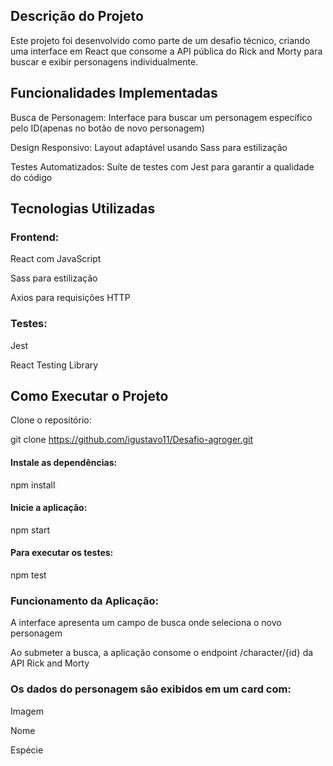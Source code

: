 ## Descrição do Projeto

Este projeto foi desenvolvido como parte de um desafio técnico, criando uma interface em React que consome a API pública do Rick and Morty para buscar e exibir personagens individualmente.

## Funcionalidades Implementadas

Busca de Personagem: Interface para buscar um personagem específico pelo ID(apenas no botão de novo personagem)

Design Responsivo: Layout adaptável usando Sass para estilização

Testes Automatizados: Suíte de testes com Jest para garantir a qualidade do código

## Tecnologias Utilizadas

### Frontend:

React com JavaScript

Sass para estilização

Axios para requisições HTTP

### Testes:

Jest

React Testing Library

## Como Executar o Projeto

Clone o repositório:

git clone https://github.com/igustavo11/Desafio-agroger.git

#### Instale as dependências:

npm install

#### Inicie a aplicação:

npm start

#### Para executar os testes:

npm test

### Funcionamento da Aplicação:

A interface apresenta um campo de busca onde seleciona o novo personagem 

Ao submeter a busca, a aplicação consome o endpoint /character/{id} da API Rick and Morty

### Os dados do personagem são exibidos em um card com:

Imagem

Nome

Espécie
